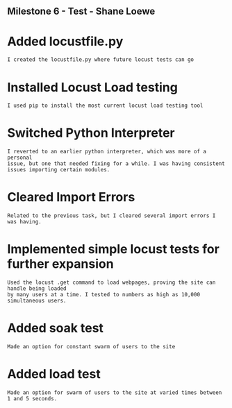 ## Milestone 6 - Test - Shane Loewe

# Added locustfile.py

    I created the locustfile.py where future locust tests can go
# Installed Locust Load testing

    I used pip to install the most current locust load testing tool
# Switched Python Interpreter

    I reverted to an earlier python interpreter, which was more of a personal
    issue, but one that needed fixing for a while. I was having consistent
    issues importing certain modules.

# Cleared Import Errors

    Related to the previous task, but I cleared several import errors I was having.

# Implemented simple locust tests for further expansion

    Used the locust .get command to load webpages, proving the site can handle being loaded
    by many users at a time. I tested to numbers as high as 10,000 simultaneous users. 

# Added soak test

    Made an option for constant swarm of users to the site

# Added load test

    Made an option for swarm of users to the site at varied times between 1 and 5 seconds. 